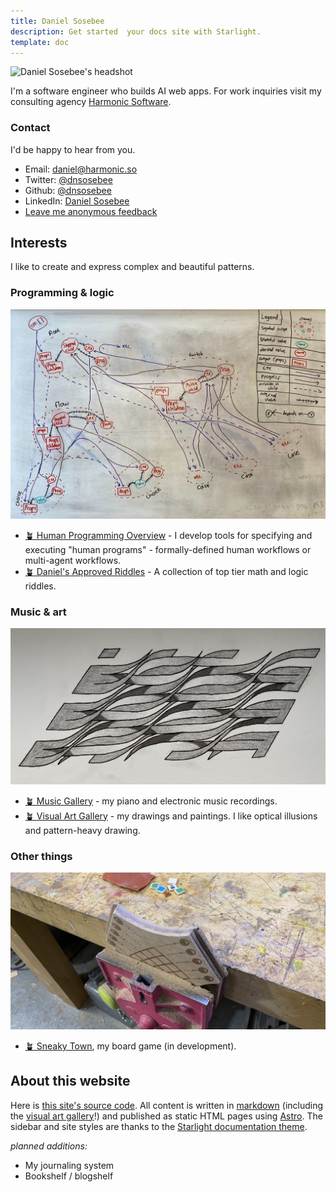 ```yaml
---
title: Daniel Sosebee
description: Get started  your docs site with Starlight.
template: doc
---
```


<img src="/assets/photos/profile.jpg" alt="Daniel Sosebee's headshot" class="rounded-xl"  width="200" height="200" />

I'm a software engineer who builds AI web apps. For work inquiries visit my consulting agency [Harmonic Software](https://harmonic.so).

### Contact
I'd be happy to hear from you.

- Email: <a href="mailto:daniel@harmonic.so">daniel@harmonic.so</a>
- Twitter: <a href="https://twitter.com/dnsosebee" target="_blank">@dnsosebee</a>
- Github: <a href="https://github.com/dnsosebee" target="_blank">@dnsosebee</a>
- LinkedIn: <a href="https://www.linkedin.com/in/danielsosebee/" target="_blank">Daniel Sosebee</a>
- <a href="https://www.admonymous.co/dnsosebee" target="_blank">Leave me anonymous feedback</a>


## Interests

I like to create and express complex and beautiful patterns.

### Programming & logic

![Whiteboard diagram of control flow in the FTML language, a component of InstructionKit](../../../public/assets/ftml-whiteboard.jpg)

- [🪴 Human Programming Overview](/human-programming) - I develop tools for specifying and executing "human programs" - formally-defined human workflows or multi-agent workflows.
  <!-- - 2022-09: [Meet Methodable pt. 3: Meet the Block Types](https://humanprogramming.substack.com/p/meet-methodable-pt-3-meet-the-block)
  - 2022-07: [Why to Store Descriptions of Workflows and Not Just Guides](https://humanprogramming.substack.com/p/why-to-store-descriptions-of-workflows)
  - 2022-06: [⭐ The 'Meet Methodable' program](https://a.methodable.com/guide/e0412eb2-36fd-4903-b186-d2de931fefc7)
  - 2022-02: [The Untapped Potential of Human Programming](https://humanprogramming.substack.com/p/the-untapped-potential-of-human-programming) -->
- [🪴 Daniel's Approved Riddles](/riddles) - A collection of top tier math and logic riddles.

### Music & art

!['Wave Plane One' art piece by Daniel Sosebee](../../../public/assets/art/wave-plane-one.jpg)

- [🪴 Music Gallery](/music) - my piano and electronic music recordings.
- [🪴 Visual Art Gallery](/art) - my drawings and paintings. I like optical illusions and pattern-heavy drawing.

### Other things


![Sneaky Town board game in construction](../assets/sneaky-town.png)
- [🪴 Sneaky Town](/sneaky-town), my board game (in development).

## About this website

Here is [this site's source code](https://github.com/dnsosebee/garden). All content is written in [markdown](https://www.markdownguide.org/) (including the [visual art gallery](/art)!) and published as static HTML pages using [Astro](https://astro.build/). The sidebar and site styles are thanks to the [Starlight documentation theme](https://starlight.astro.build/).

_planned additions:_
- My journaling system
- Bookshelf / blogshelf